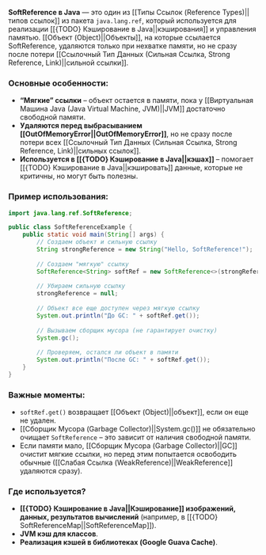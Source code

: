 **SoftReference в Java** — это один из [[Типы Ссылок (Reference Types)||типов ссылок]] из пакета `java.lang.ref`, который используется для реализации [[{TODO} Кэширование в Java||кэширования]] и управления памятью. [[Объект (Object)||Объекты]], на которые ссылается SoftReference, удаляются только при нехватке памяти, но не сразу после потери [[Ссылочный Тип Данных (Сильная Ссылка, Strong Reference, Link)||сильной ссылки]].

### Основные особенности:

- **“Мягкие” ссылки** – объект остается в памяти, пока у [[Виртуальная Машина Java (Java Virtual Machine, JVM)||JVM]] достаточно свободной памяти.
- **Удаляются перед выбрасыванием [[OutOfMemoryError||OutOfMemoryError]]**, но не сразу после потери всех [[Ссылочный Тип Данных (Сильная Ссылка, Strong Reference, Link)||сильных ссылок]].
- **Используется в [[{TODO} Кэширование в Java||кэшах]]** – помогает [[{TODO} Кэширование в Java||кэшировать]] данные, которые не критичны, но могут быть полезны.

### Пример использования:

```java
import java.lang.ref.SoftReference;

public class SoftReferenceExample {
    public static void main(String[] args) {
        // Создаем объект и сильную ссылку
        String strongReference = new String("Hello, SoftReference!");
		
        // Создаем "мягкую" ссылку
        SoftReference<String> softRef = new SoftReference<>(strongReference);
		
        // Убираем сильную ссылку
        strongReference = null;
		
        // Объект все еще доступен через мягкую ссылку
        System.out.println("До GC: " + softRef.get());
		
        // Вызываем сборщик мусора (не гарантирует очистку)
        System.gc();
		
        // Проверяем, остался ли объект в памяти
        System.out.println("После GC: " + softRef.get());
    }
}
```

### Важные моменты:

- `softRef.get()` возвращает [[Объект (Object)||объект]], если он еще не удален.
- [[Сборщик Мусора (Garbage Collector)||System.gc()]] не обязательно очищает `SoftReference` – это зависит от наличия свободной памяти.
- Если памяти мало, [[Сборщик Мусора (Garbage Collector)||GC]] очистит мягкие ссылки, но перед этим попытается освободить обычные ([[Слабая Ссылка (WeakReference)||WeakReference]] удаляются сразу).

### Где используется?

- **[[{TODO} Кэширование в Java||Кэширование]] изображений, данных, результатов вычислений** (например, в [[{TODO} SoftReferenceMap||SoftReferenceMap]]).
- **JVM кэш для классов**.
- **Реализация кэшей в библиотеках (Google Guava Cache)**.
